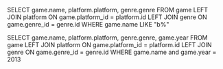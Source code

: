 SELECT game.name, platform.platform, genre.genre FROM game LEFT JOIN platform ON game.platform_id = platform.id LEFT JOIN genre ON game.genre_id = genre.id WHERE game.name LIKE "b%"

SELECT game.name, platform.platform, genre.genre, game.year FROM game LEFT JOIN platform ON game.platform_id = platform.id LEFT JOIN genre ON game.genre_id = genre.id WHERE game.name and game.year = 2013
